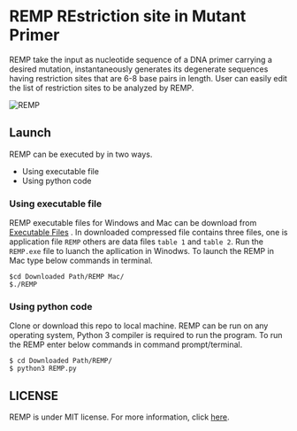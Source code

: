 # REMP  REstriction site in Mutant Primer

REMP take the input as nucleotide sequence of a DNA primer carrying a desired mutation, instantaneously generates its degenerate sequences having restriction sites that are 6-8 base pairs in length. User can easily edit the list of restriction sites to be analyzed by REMP.

![REMP](https://user-images.githubusercontent.com/76147187/117530111-f7dae480-aff8-11eb-9fd7-a54b6a3ae2a5.JPG)

## Launch
REMP can be executed by in two ways.
* Using executable file
* Using python code
### Using executable file
REMP executable files for Windows and Mac can be download from [Executable Files](https://github.com/raghunk-iith/REMP/tree/main/Executable%20Files) . In downloaded compressed file contains three files, one is application file `REMP` others are data files `table 1` and `table 2`. Run the `REMP.exe` file to luanch the apllication in Winodws. To launch the REMP in Mac type below commands in terminal.
```
$cd Downloaded Path/REMP Mac/
$./REMP
```
### Using python code
Clone or download this repo to local machine. REMP can be run on any operating system, Python 3 compiler is required to run the program. To run the REMP enter below commands in command prompt/terminal.
```
$ cd Downloaded Path/REMP/
$ python3 REMP.py
```

## LICENSE
REMP is under MIT license. For more information, click
[here](https://opensource.org/licenses/MIT).



